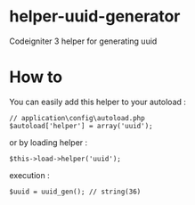 # helper-uuid-generator
Codeigniter 3 helper for generating uuid

# How to
You can easily add this helper to your autoload :
```
// application\config\autoload.php
$autoload['helper'] = array('uuid');
```
or by loading helper :
```
$this->load->helper('uuid');
```
execution :
```
$uuid = uuid_gen(); // string(36)

```
